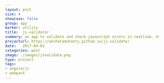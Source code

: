 ```yaml
---
layout: post
size: 4
showcase: false
group: app
marker: utility
title:  js-validator
summary: an app to validate and check javascript errors in realtime. Used as the demo for the coding test @ Design Automation Lab, NUS 
projecturl: https://akshatamohanty.github.io/js-validate/
date:   2017-04-01
categories: post
image: ./images/jsvalidate.png
type: project
tags: 
- angularjs
- webpack
---
```

